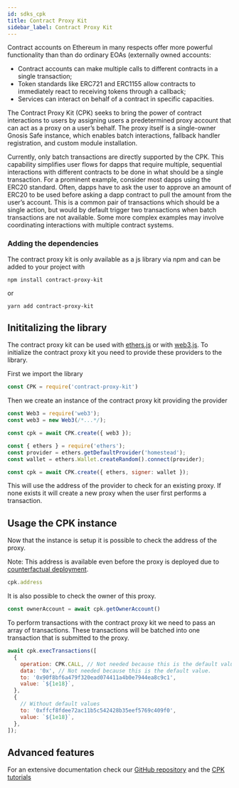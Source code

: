 ```yaml
---
id: sdks_cpk
title: Contract Proxy Kit
sidebar_label: Contract Proxy Kit
---
```


Contract accounts on Ethereum in many respects offer more powerful functionality than than do ordinary EOAs (externally owned accounts:

* Contract accounts can make multiple calls to different contracts in a single transaction;
* Token standards like ERC721 and ERC1155 allow contracts to immediately react to receiving tokens through a callback;
* Services can interact on behalf of a contract in specific capacities.

The Contract Proxy Kit (CPK) seeks to bring the power of contract interactions to users by assigning users a predetermined proxy account that can act as a proxy on a user’s behalf. The proxy itself is a single-owner Gnosis Safe instance, which enables batch interactions, fallback handler registration, and custom module installation.

Currently, only batch transactions are directly supported by the CPK. This capability simplifies user flows for dapps that require multiple, sequential interactions with different contracts to be done in what should be a single transaction. For a prominent example, consider most dapps using the ERC20 standard. Often, dapps have to ask the user to approve an amount of ERC20 to be used before asking a dapp contract to pull the amount from the user’s account. This is a common pair of transactions which should be a single action, but would by default trigger two transactions when batch transactions are not available. Some more complex examples may involve coordinating interactions with multiple contract systems.

### Adding the dependencies

The contract proxy kit is only available as a js library via npm and can be added to your project with

`npm install contract-proxy-kit`

or

`yarn add contract-proxy-kit`


## Inititalizing the library

The contract proxy kit can be used with [ethers.js](https://github.com/ethers-io/ethers.js/) or with [web3.js](https://github.com/ethereum/web3.js/). To initialize the contract proxy kit you need to provide these providers to the library.

First we import the library
```js
const CPK = require('contract-proxy-kit')
```

Then we create an instance of the contract proxy kit providing the provider

<!--DOCUSAURUS_CODE_TABS-->
<!--ethers.js-->
```js
const Web3 = require('web3');
const web3 = new Web3(/*...*/);

const cpk = await CPK.create({ web3 });
```
<!--web3.js-->
```js
const { ethers } = require('ethers');
const provider = ethers.getDefaultProvider('homestead');
const wallet = ethers.Wallet.createRandom().connect(provider);

const cpk = await CPK.create({ ethers, signer: wallet });
```
<!--END_DOCUSAURUS_CODE_TABS-->

This will use the address of the provider to check for an existing proxy. If none exists it will create a new proxy when the user first performs a transaction.

## Usage the CPK instance

Now that the instance is setup it is possible to check the address of the proxy.

Note: This address is available even before the proxy is deployed due to [counterfactual deployment](contracts_03_deployment.md).

```js
cpk.address
```

It is also possible to check the owner of this proxy.

```js
const ownerAccount = await cpk.getOwnerAccount()
```

To perform transactions with the contract proxy kit we need to pass an array of transactions. These transactions will be batched into one transaction that is submitted to the proxy.

```js
await cpk.execTransactions([
  {
    operation: CPK.CALL, // Not needed because this is the default value.
    data: '0x', // Not needed because this is the default value.
    to: '0x90f8bf6a479f320ead074411a4b0e7944ea8c9c1',
    value: `${1e18}`,
  },
  {
    // Without default values
    to: '0xffcf8fdee72ac11b5c542428b35eef5769c409f0',
    value: `${1e18}`,
  },
]);
```

## Advanced features

For an extensive documentation check our [GitHub repository](https://github.com/gnosis/contract-proxy-kit) and the [CPK tutorials](sdks_04_tutorials.md)
